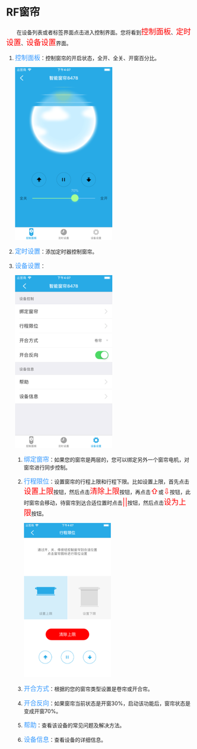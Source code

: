 # RF窗帘

&emsp;&emsp;在设备列表或者标签界面点击进入控制界面。您将看到<font style='color:#ff0000;font-size:20px'>控制面板</font>、<font style='color:#ff0000;font-size:20px'>定时设置</font>、<font style='color:#ff0000;font-size:20px'>设备设置</font>界面。

1. <font style='color:#3699ff;font-size:17px'>控制面板</font>：控制窗帘的开启状态，全开、全关、开窗百分比。

	<img src="../images/MacBee/窗帘/控制界面.png" width = "262" height = "465">
	
2. <font style='color:#3699ff;font-size:17px'>定时设置</font>：添加定时器控制窗帘。
3. <font style='color:#3699ff;font-size:17px'>设备设置</font>：

	<img src="../images/MacBee/窗帘/设备设置.png" width = "262" height = "465">
	
	1. <font style='color:#3699ff;font-size:17px'>绑定窗帘</font>：如果您的窗帘是两层的，您可以绑定另外一个窗帘电机，对窗帘进行同步控制。
	2. <font style='color:#3699ff;font-size:17px'>行程限位</font>：设置窗帘的行程上限和行程下限。比如设置上限，首先点击<font style='color:#ff0000;font-size:20px'>设置上限</font>按钮，然后点击<font style='color:#ff0000;font-size:20px'>清除上限</font>按钮，再点击<font style='color:#ff0000;font-size:20px'>⇧</font>或<font style='color:#ff0000;font-size:20px'>⇩</font>按钮，此时窗帘会移动，待窗帘到达合适位置时点击<font style='color:#ff0000;font-size:20px'>||</font>按钮，然后点击<font style='color:#ff0000;font-size:20px'>设为上限</font>按钮。
	
		<img src="../images/MacBee/窗帘/行程限位.png" width = "234" height = "415">
		
	3. <font style='color:#3699ff;font-size:17px'>开合方式</font>：根据的您的窗帘类型设置是卷帘或开合帘。
	4. <font style='color:#3699ff;font-size:17px'>开合反向</font>：如果窗帘当前状态是开窗30%，启动该功能后，窗帘状态是变成开窗70%。
	5. <font style='color:#3699ff;font-size:17px'>帮助</font>：查看该设备的常见问题及解决方法。
	6. <font style='color:#3699ff;font-size:17px'>设备信息</font>：查看设备的详细信息。
